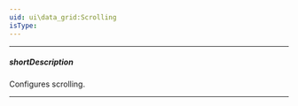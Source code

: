 ```yaml
---
uid: ui\data_grid:Scrolling
isType: 
---
```

---
##### shortDescription
Configures scrolling.

---
<!--
Scrolling allows a user to browse data left outside the current viewport. The UI component provides several scrolling modes detailed in the [mode](/api-reference/10%20UI%20Components/dxDataGrid/1%20Configuration/scrolling/mode.md '{basewidgetpath}/Configuration/scrolling/#mode') property description.

#include common-demobutton-named with {
    url: "https://js.devexpress.com/Demos/WidgetsGallery/Demo/DataGrid/VirtualScrolling/",
    name: "Virtual Scrolling"
}
#include common-demobutton-named with {
    url: "https://js.devexpress.com/Demos/WidgetsGallery/Demo/DataGrid/InfiniteScrolling/",
    name: "Infinite Scrolling"
}


#####See Also#####
- [Scrolling](/concepts/05%20UI%20Components/DataGrid/40%20Scrolling '/Documentation/Guide/UI_Components/DataGrid/Scrolling/')
- [pager](/api-reference/10%20UI%20Components/GridBase/1%20Configuration/pager '/Documentation/ApiReference/UI_Components/dxDataGrid/Configuration/pager/')
-->